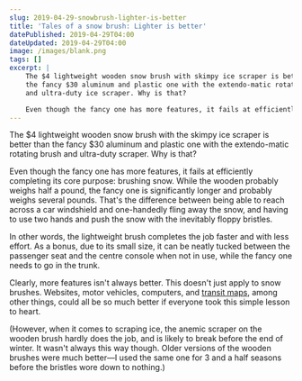 ```yaml
---
slug: 2019-04-29-snowbrush-lighter-is-better
title: 'Tales of a snow brush: Lighter is better'
datePublished: 2019-04-29T04:00
dateUpdated: 2019-04-29T04:00
image: /images/blank.png
tags: []
excerpt: |
    The $4 lightweight wooden snow brush with skimpy ice scraper is better than
    the fancy $30 aluminum and plastic one with the extendo-matic rotating brush
    and ultra-duty ice scraper. Why is that?

    Even though the fancy one has more features, it fails at efficiently completing its core purpose: brushing snow.
---
```


The $4 lightweight wooden snow brush with the skimpy ice scraper is better than the fancy $30 aluminum and plastic one with the extendo-matic rotating brush and ultra-duty scraper. Why is that?

Even though the fancy one has more features, it fails at efficiently completing its core purpose: brushing snow. While the wooden probably weighs half a pound, the fancy one is significantly longer and probably weighs several pounds. That's the difference between being able to reach across a car windshield and one-handedly fling away the snow, and having to use two hands and push the snow with the inevitably floppy bristles.

In other words, the lightweight brush completes the job faster and with less effort. As a bonus, due to its small size, it can be neatly tucked between the passenger seat and the centre console when not in use, while the fancy one needs to go in the trunk.

Clearly, more features isn't always better. This doesn't just apply to snow brushes. Websites, motor vehicles, computers, and [transit maps](/blog/barrie-transit-map.html), among other things, could all be so much better if everyone took this simple lesson to heart.

(However, when it comes to scraping ice, the anemic scraper on the wooden brush hardly does the job, and is likely to break before the end of winter. It wasn't always this way though. Older versions of the wooden brushes were much better—I used the same one for 3 and a half seasons before the bristles wore down to nothing.)
